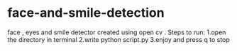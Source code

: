 # face-and-smile-detection
face , eyes and smile detector created using open cv . 
Steps to run:
1.open the directory in terminal
2.write python script.py
3.enjoy and press q to stop